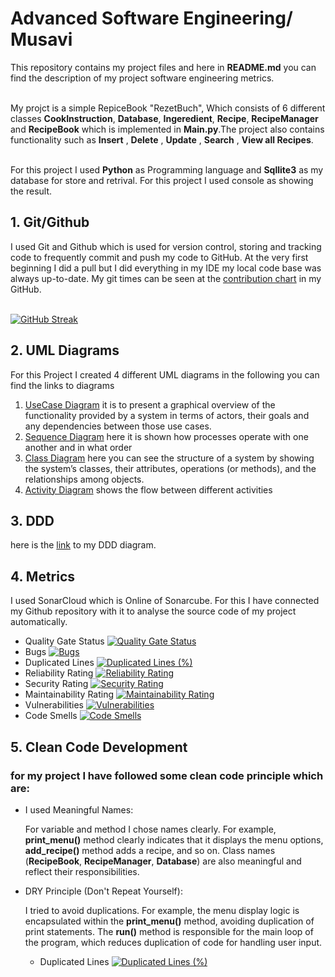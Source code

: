 # Advanced Software Engineering/ Musavi
This repository contains my project files and here in **README.md** you can find the description of my project software engineering metrics.<br><br>

My projct is a simple RepiceBook "RezetBuch", Which consists of 6 different classes **CookInstruction**, **Database**, **Ingeredient**, **Recipe**, **RecipeManager** and **RecipeBook** which is implemented in **Main.py**.The project also contains functionality such as **Insert** , **Delete** , **Update** , **Search** , **View all Recipes**.<br><br>


For this project I used **Python** as Programming language and **Sqllite3** as my database for store and retrival. For this project I used console as showing the result.<br>


## 1. Git/Github 
I used Git and Github which is used for version control, storing and tracking code to frequently commit and push my code to GitHub. At the very first beginning I did a pull but I did everything in my IDE my local code base was always up-to-date. My git times can be seen at the [contribution chart](https://github.com/semmusavi?tab=overview&from=2024-03-01&to=2024-03-01) in my GitHub.<br><br>

[![GitHub Streak](https://github-readme-streak-stats.herokuapp.com/?user=semmusavi&theme=cobalt)](https://github.com/semmusavi/st_project)  

## 2. UML Diagrams
For this Project I created 4 different UML diagrams in the following you can find the links to diagrams <br>
  1. [UseCase Diagram](https://github.com/semmusavi/st_project/blob/main/UML/Usecase_Diagram.png) it is to present a graphical overview of the functionality provided by a system in terms of actors, their goals and any dependencies between those use cases.<br>
  2. [Sequence Diagram](https://github.com/semmusavi/st_project/blob/main/UML/Sequence_Diagram.png) here it is shown how processes operate with one another and in what order <br>
  3. [Class Diagram](https://github.com/semmusavi/st_project/blob/main/UML/Class_Diagram.png) here you can see the structure of a system by showing the system’s classes, their attributes, operations (or methods), and the relationships among objects.<br>
  4. [Activity Diagram](https://github.com/semmusavi/st_project/blob/main/UML/Activity_diagram.png) shows the flow between different activities<br>

## 3. DDD 
here is the [link](https://github.com/semmusavi/st_project/blob/main/UML/DDD.png) to my DDD diagram.<br>

## 4. Metrics
I used SonarCloud which is Online of Sonarcube. For this I have connected my Github repository with it to analyse the source code of my project automatically. 
* Quality Gate Status  [![Quality Gate Status](https://sonarcloud.io/api/project_badges/measure?project=semmusavi_st_project&metric=alert_status)](https://sonarcloud.io/summary/new_code?id=semmusavi_st_project)<br>
* Bugs [![Bugs](https://sonarcloud.io/api/project_badges/measure?project=semmusavi_st_project&metric=bugs)](https://sonarcloud.io/summary/new_code?id=semmusavi_st_project)<br>
* Duplicated Lines [![Duplicated Lines (%)](https://sonarcloud.io/api/project_badges/measure?project=semmusavi_st_project&metric=duplicated_lines_density)](https://sonarcloud.io/summary/new_code?id=semmusavi_st_project)<br>
* Reliability Rating [![Reliability Rating](https://sonarcloud.io/api/project_badges/measure?project=semmusavi_st_project&metric=reliability_rating)](https://sonarcloud.io/summary/new_code?id=semmusavi_st_project)<br>
* Security Rating [![Security Rating](https://sonarcloud.io/api/project_badges/measure?project=semmusavi_st_project&metric=security_rating)](https://sonarcloud.io/summary/new_code?id=semmusavi_st_project)<br>
* Maintainability Rating [![Maintainability Rating](https://sonarcloud.io/api/project_badges/measure?project=semmusavi_st_project&metric=sqale_rating)](https://sonarcloud.io/summary/new_code?id=semmusavi_st_project)<br>
* Vulnerabilities [![Vulnerabilities](https://sonarcloud.io/api/project_badges/measure?project=semmusavi_st_project&metric=vulnerabilities)](https://sonarcloud.io/summary/new_code?id=semmusavi_st_project)<br>
* Code Smells [![Code Smells](https://sonarcloud.io/api/project_badges/measure?project=semmusavi_st_project&metric=code_smells)](https://sonarcloud.io/summary/new_code?id=semmusavi_st_project)<br>

## 5. Clean Code Development

### for my project I have followed some clean code principle which are:

* I used Meaningful Names:
  
  For variable and method I chose names clearly. For example, **print_menu()** method clearly indicates that it displays the menu options, **add_recipe()**    method adds a recipe, and so on.
  Class names (**RecipeBook**, **RecipeManager**, **Database**) are also meaningful and reflect their responsibilities.
  
* DRY Principle (Don't Repeat Yourself):
  
  I tried to avoid duplications.  For example, the menu display logic is encapsulated within the **print_menu()** method, avoiding duplication of print 
  statements. The **run()** method is responsible for the main loop of the program, which reduces duplication of code for handling user input.

  * Duplicated Lines [![Duplicated Lines (%)](https://sonarcloud.io/api/project_badges/measure?project=semmusavi_st_project&metric=duplicated_lines_density)](https://sonarcloud.io/summary/new_code?id=semmusavi_st_project)<br>
